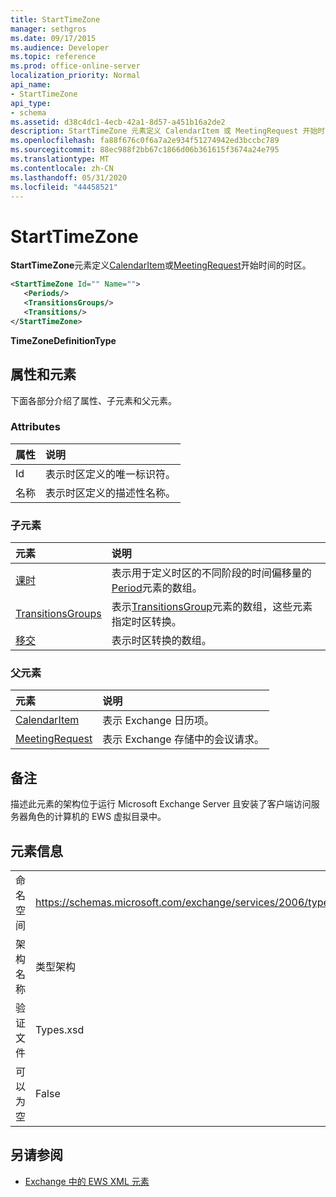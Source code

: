 ```yaml
---
title: StartTimeZone
manager: sethgros
ms.date: 09/17/2015
ms.audience: Developer
ms.topic: reference
ms.prod: office-online-server
localization_priority: Normal
api_name:
- StartTimeZone
api_type:
- schema
ms.assetid: d38c4dc1-4ecb-42a1-8d57-a451b16a2de2
description: StartTimeZone 元素定义 CalendarItem 或 MeetingRequest 开始时间的时区。
ms.openlocfilehash: fa88f676c0f6a7a2e934f51274942ed3bccbc789
ms.sourcegitcommit: 88ec988f2bb67c1866d06b361615f3674a24e795
ms.translationtype: MT
ms.contentlocale: zh-CN
ms.lasthandoff: 05/31/2020
ms.locfileid: "44458521"
---
```

# <a name="starttimezone"></a>StartTimeZone

**StartTimeZone**元素定义[CalendarItem](calendaritem.md)或[MeetingRequest](meetingrequest.md)开始时间的时区。
  
```xml
<StartTimeZone Id="" Name="">
   <Periods/>
   <TransitionsGroups/>
   <Transitions/>
</StartTimeZone>
```

**TimeZoneDefinitionType**

## <a name="attributes-and-elements"></a>属性和元素

下面各部分介绍了属性、子元素和父元素。
  
### <a name="attributes"></a>Attributes

|**属性**|**说明**|
|:-----|:-----|
|Id  <br/> |表示时区定义的唯一标识符。  <br/> |
|名称  <br/> |表示时区定义的描述性名称。  <br/> |
   
### <a name="child-elements"></a>子元素

|**元素**|**说明**|
|:-----|:-----|
|[课时](periods.md) <br/> |表示用于定义时区的不同阶段的时间偏移量的[Period](period.md)元素的数组。  <br/> |
|[TransitionsGroups](transitionsgroups.md) <br/> |表示[TransitionsGroup](transitionsgroup.md)元素的数组，这些元素指定时区转换。  <br/> |
|[移交](transitions.md) <br/> |表示时区转换的数组。  <br/> |
   
### <a name="parent-elements"></a>父元素

|**元素**|**说明**|
|:-----|:-----|
|[CalendarItem](calendaritem.md) <br/> |表示 Exchange 日历项。  <br/> |
|[MeetingRequest](meetingrequest.md) <br/> |表示 Exchange 存储中的会议请求。  <br/> |
   
## <a name="remarks"></a>备注

描述此元素的架构位于运行 Microsoft Exchange Server 且安装了客户端访问服务器角色的计算机的 EWS 虚拟目录中。
  
## <a name="element-information"></a>元素信息

|||
|:-----|:-----|
|命名空间  <br/> |https://schemas.microsoft.com/exchange/services/2006/types  <br/> |
|架构名称  <br/> |类型架构  <br/> |
|验证文件  <br/> |Types.xsd  <br/> |
|可以为空  <br/> |False  <br/> |
   
## <a name="see-also"></a>另请参阅

- [Exchange 中的 EWS XML 元素](ews-xml-elements-in-exchange.md)

